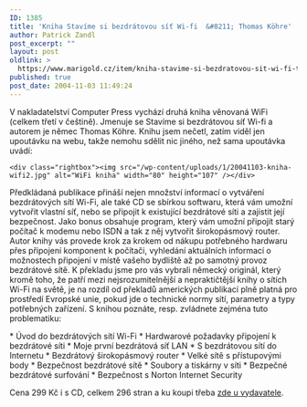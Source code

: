 ```yaml
---
ID: 1385
title: 'Kniha Stavíme si bezdrátovou síť Wi-fi  &#8211; Thomas Köhre'
author: Patrick Zandl
post_excerpt: ""
layout: post
oldlink: >
  https://www.marigold.cz/item/kniha-stavime-si-bezdratovou-sit-wi-fi-thomas-kohre
published: true
post_date: 2004-11-03 11:49:24
---
```

<p>
V nakladatelství Computer Press vychází druhá kniha věnovaná WiFi (celkem třetí v češtině). Jmenuje se Stavíme si bezdrátovou síť Wi-fi a autorem je němec Thomas Köhre. Knihu jsem nečetl, zatím viděl jen upoutávku na webu, takže nemohu sdělit nic jiného, než sama upoutávka uvádí:</p>

	<div class="rightbox"><img src="/wp-content/uploads/1/20041103-kniha-wifi2.jpg" alt="WiFi kniha" width="80" height="107" /></div>
<p>
Předkládaná publikace přináší nejen množství informací o vytváření bezdrátových sítí Wi-Fi, ale také CD se sbírkou softwaru, která vám umožní vytvořit vlastní síť, nebo se připojit k existující bezdrátové síti a zajistit její bezpečnost. Jako bonus obsahuje program, který vám umožní připojit starý počítač k modemu nebo ISDN a tak z něj vytvořit širokopásmový router.
Autor knihy vás provede krok za krokem od nákupu potřebného hardwaru přes připojení komponent k počítači, vyhledání aktuálních informací o možnostech připojení v místě vašeho bydliště až po samotný provoz bezdrátové sítě. K překladu jsme pro vás vybrali německý originál, který kromě toho, že patří mezi nejsrozumitelnější a nepraktičtější knihy o sítích Wi-Fi na světě, je na rozdíl od překladů amerických publikací plně platná pro prostředí Evropské unie, pokud jde o technické normy sítí, parametry a typy potřebných zařízení.
S knihou poznáte, resp. zvládnete zejména tuto problematiku:</p>

<p>
    * Úvod do bezdrátových sítí Wi-Fi
    * Hardwarové požadavky připojení k bezdrátové síti
    * Moje první bezdrátová síť LAN
    * S bezdrátovou sítí do Internetu
    * Bezdrátový širokopásmový router
    * Velké sítě s přístupovými body
    * Bezpečnost bezdrátové sítě
    * Soubory a tiskárny v síti
    * Bezpečné bezdrátové surfování
    * Bezpečnost s Norton Internet Security</p>

<p>
Cena 299 Kč i s CD, celkem 296 stran a ku koupi třeba <a href="http://www.knihy.cpress.cz/Pocitac/Book.asp?ID=1219">zde u vydavatele</a>.
</p>
